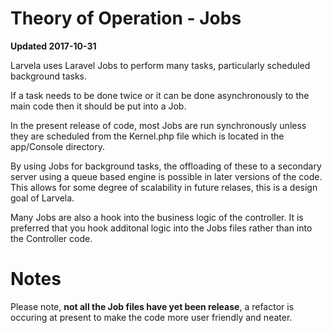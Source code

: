 # Theory of Operation - Jobs

**Updated 2017-10-31**

Larvela uses Laravel Jobs to perform many tasks, particularly scheduled background tasks.

If a task needs to be done twice or it can be done asynchronously to the main code then it should be put into a Job.

In the present release of code, most Jobs are run synchronously unless they are scheduled from the Kernel.php file which is located in the app/Console directory.

By using Jobs for background tasks, the offloading of these to a secondary server using a queue based engine is possible in later versions of the code. This allows for some degree of scalability in future relases, this is a design goal of Larvela.

Many Jobs are also a hook into the business logic of the controller. It is preferred that you hook additonal logic into the Jobs files rather than into the Controller code.

# Notes

Please note, **not all the Job files have yet been release**, a refactor is occuring at present to make the code more user friendly and neater.

